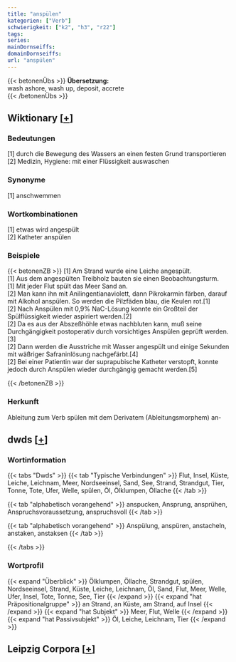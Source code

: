 ```yaml
---
title: "anspülen"
kategorien: ["Verb"]
schwierigkeit: ["k2", "h3", "r22"]
tags:
series:
mainDornseiffs:
domainDornseiffs:
url: "anspülen"
---
```


{{< betonenÜbs >}}
**Übersetzung:**  
wash ashore, wash up, deposit, accrete  
{{< /betonenÜbs >}}

## Wiktionary [[+](https://de.wiktionary.org/wiki/anspülen)]

### Bedeutungen
[1] durch die Bewegung des Wassers an einen festen Grund transportieren  
[2] Medizin, Hygiene: mit einer Flüssigkeit auswaschen  

### Synonyme
[1] anschwemmen  

### Wortkombinationen
[1] etwas wird angespült  
[2] Katheter anspülen  

### Beispiele
{{< betonenZB >}}
[1] Am Strand wurde eine Leiche angespült.  
[1] Aus dem angespülten Treibholz bauten sie einen Beobachtungsturm.  
[1] Mit jeder Flut spült das Meer Sand an.  
[2] Man kann ihn mit Anilingentianaviolett, dann Pikrokarmin färben, darauf mit Alkohol anspülen. So werden die Pilzfäden blau, die Keulen rot.[1]  
[2] Nach Anspülen mit 0,9% NaC-Lösung konnte ein Großteil der Spülflüssigkeit wieder aspiriert werden.[2]  
[2] Da es aus der Abszeßhöhle etwas nachbluten kann, muß seine Durchgängigkeit postoperativ durch vorsichtiges Anspülen geprüft werden.[3]  
[2] Dann werden die Ausstriche mit Wasser angespült und einige Sekunden mit wäßriger Safraninlösung nachgefärbt.[4]  
[2] Bei einer Patientin war der suprapubische Katheter verstopft, konnte jedoch durch Anspülen wieder durchgängig gemacht werden.[5]  

{{< /betonenZB >}}
### Herkunft
Ableitung zum Verb spülen mit dem Derivatem (Ableitungsmorphem) an-  



## dwds [[+](https://www.dwds.de/wb/anspülen)]

### Wortinformation
{{< tabs "Dwds" >}}
{{< tab "Typische Verbindungen" >}}
Flut, Insel, Küste, Leiche, Leichnam, Meer, Nordseeinsel, Sand, See, Strand, Strandgut, Tier, Tonne, Tote, Ufer, Welle, spülen, Öl, Ölklumpen, Öllache
{{< /tab >}}

{{< tab "alphabetisch vorangehend" >}}
anspucken, Ansprung, ansprühen, Anspruchsvoraussetzung, anspruchsvoll
{{< /tab >}}

{{< tab "alphabetisch vorangehend" >}}
Anspülung, anspüren, anstacheln, anstaken, anstaksen
{{< /tab >}}

{{< /tabs >}}

### Wortprofil
{{< expand "Überblick" >}} Ölklumpen, Öllache, Strandgut, spülen, Nordseeinsel, Strand, Küste, Leiche, Leichnam, Öl, Sand, Flut, Meer, Welle, Ufer, Insel, Tote, Tonne, See, Tier {{< /expand >}}
{{< expand "hat Präpositionalgruppe" >}} an Strand, an Küste, am Strand, auf Insel {{< /expand >}}
{{< expand "hat Subjekt" >}} Meer, Flut, Welle {{< /expand >}}
{{< expand "hat Passivsubjekt" >}} Öl, Leiche, Leichnam, Tier {{< /expand >}}

## Leipzig Corpora [[+](https://corpora.uni-leipzig.de/en/res?word=anspülen&corpusId=deu_newscrawl-public_2018)]


